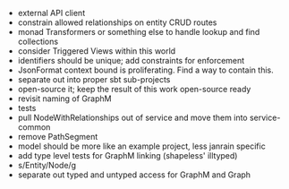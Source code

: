 - external API client
- constrain allowed relationships on entity CRUD routes
- monad Transformers or something else to handle lookup and find collections
- consider Triggered Views within this world
- identifiers should be unique; add constraints for enforcement
- JsonFormat context bound is proliferating. Find a way to contain this.
- separate out into proper sbt sub-projects
- open-source it; keep the result of this work open-source ready
- revisit naming of GraphM
- tests
- pull NodeWithRelationships out of service and move them into service-common
- remove PathSegment
- model should be more like an example project, less janrain specific
- add type level tests for GraphM linking (shapeless' illtyped)
- s/Entity/Node/g
- separate out typed and untyped access for GraphM and Graph

